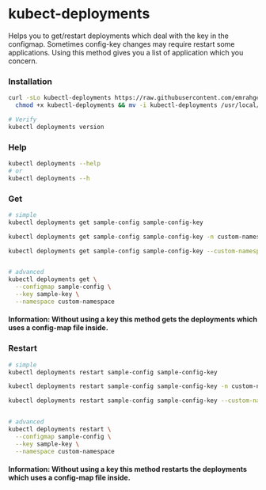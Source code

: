 # kubect-deployments

Helps you to get/restart deployments which deal with the key in the configmap. Sometimes config-key changes may require restart some applications. Using this method gives you a list of application which you concern. 

### Installation
```bash
curl -sLo kubectl-deployments https://raw.githubusercontent.com/emrahgenc/extended-kubectl/master/plugin/kubectl-deployments && \
  chmod +x kubectl-deployments && mv -i kubectl-deployments /usr/local/bin

# Verify
kubectl deployments version
```

### Help
```bash
kubectl deployments --help
# or
kubectl deployments --h
```

### Get
```bash
# simple
kubectl deployments get sample-config sample-config-key

kubectl deployments get sample-config sample-config-key -n custom-namespace

kubectl deployments get sample-config sample-config-key --custom-namespace


# advanced
kubectl deployments get \
  --configmap sample-config \
  --key sample-key \
  --namespace custom-namespace
```
#### Information: Without using a key this method gets the deployments which uses a config-map file inside.

### Restart
```bash
# simple
kubectl deployments restart sample-config sample-config-key

kubectl deployments restart sample-config sample-config-key -n custom-namespace

kubectl deployments restart sample-config sample-config-key --custom-namespace


# advanced
kubectl deployments restart \
  --configmap sample-config \
  --key sample-key \
  --namespace custom-namespace
```
#### Information: Without using a key this method restarts the deployments which uses a config-map file inside.
